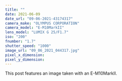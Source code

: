 ```yaml
---
title: ""
date: 2021-06-09
date_url: "09-06-2021-43174317"
camera_make: "OLYMPUS CORPORATION"
camera_model: "E-M10MarkII"
lens_model: "LUMIX G 25/F1.7"
iso: "200"
fnumber: "1.7"
shutter_speed: "1000"
image_url: "09_06_2021_044317.jpg"
pixel_x_dimension: 
pixel_y_dimension: 
---
```


This post features an image taken with an E-M10MarkII.